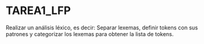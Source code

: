 # TAREA1_LFP
Realizar un análisis léxico, es decir: Separar lexemas, definir tokens con sus patrones y categorizar los lexemas para obtener la lista de tokens.
